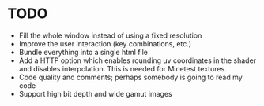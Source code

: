 # TODO

* Fill the whole window instead of using a fixed resolution
* Improve the user interaction (key combinations, etc.)
* Bundle everything into a single html file
* Add a HTTP option which enables rounding uv coordinates in the shader and
  disables interpolation. This is needed for Minetest textures.
* Code quality and comments; perhaps somebody is going to read my code
* Support high bit depth and wide gamut images
